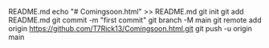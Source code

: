 README.md
echo "# Comingsoon.html" >> README.md
git init
git add README.md
git commit -m "first commit"
git branch -M main
git remote add origin https://github.com/T7Rick13/Comingsoon.html.git
git push -u origin main
